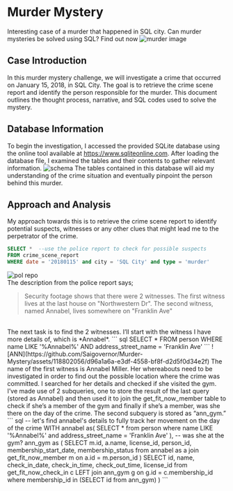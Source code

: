 # Murder Mystery
Interesting case of a murder that happened in SQL city. Can murder mysteries be solved using SQL? Find out now
![murder image](https://github.com/Saigovernor/Murder-Mystery/assets/118802056/2edf4211-b1ec-414a-aa65-fc37e83fc951)

## Case Introduction 
In this murder mystery challenge, we will investigate a crime that occurred on January 15, 2018, in SQL City. The goal is to retrieve the crime scene report and identify the person responsible for the murder. This document outlines the thought process, narrative, and SQL codes used to solve the mystery. 

## Database Information 
To begin the investigation, I accessed the provided SQLite database using the online tool available at https://www.sqliteonline.com. After loading the database file, I examined the tables and their contents to gather relevant information.
![schema](https://github.com/Saigovernor/Murder-Mystery/assets/118802056/87480b85-c4c0-4290-800d-d3ed9d77aa0a)
The tables contained in this database will aid my understanding of the crime situation and eventually pinpoint the person behind this murder. 

## Approach and Analysis 
My approach towards this is to retrieve the crime scene report to identify potential suspects, witnesses or any other clues that might lead me to the perpetrator of the crime. 
``` sql 
SELECT *  --use the police report to check for possible suspects
FROM crime_scene_report
WHERE date = '20180115' and city = 'SQL City' and type = 'murder'
``` 
![pol repo](https://github.com/Saigovernor/Murder-Mystery/assets/118802056/224c09fd-c451-4808-9e07-4558ecf62760)
<br>
The description from the police report says; 
> Security footage shows that there were 2 witnesses. The first witness lives at the last house on "Northwestern Dr". The second witness, named Annabel, lives somewhere on "Franklin Ave"
<br>
The next task is to find the 2 witnesses. I’ll start with the witness I have more details of, which is *Annabel*. 
``` sql 
SELECT * 
FROM person 
WHERE name LIKE '%Annabel%' AND address_street_name = 'Franklin Ave'
``` 
![ANN](https://github.com/Saigovernor/Murder-Mystery/assets/118802056/d96a1a6a-e3df-4558-bf8f-d2d5f0d34e2f)
The name of the first witness is Annabel Miller. Her whereabouts need to be investigated in order to find out the possible location where the crime was committed. I searched for her details and checked if she visited the gym. I’ve made use of 2 subqueries, one to store the result of the last query (stored as Annabel) and then used it to join the get_fit_now_member table to check if she’s a member of the gym and finally if she’s a member, was she there on the day of the crime. The second subquery is stored as “ann_gym.”
``` sql 
  -- let's find annabel's details to fully track her movement on the day of the crime
WITH annabel as(  
  SELECT * 
  from person 
  where name LIKE '%Annabel%' and address_street_name = 'Franklin Ave'
    ),
  -- was she at the gym?
ann_gym as (
  SELECT m.id, a.name, license_id, person_id, membership_start_date, membership_status
  from annabel as a 
  join get_fit_now_member m
  on a.id = m.person_id
    )
SELECT 
	id, name, check_in_date, check_in_time, check_out_time, license_id
from get_fit_now_check_in c
  LEFT join ann_gym g 
    on g.id = c.membership_id
where membership_id in 
	(SELECT id from ann_gym)
      )
  ```
   

